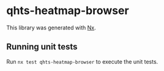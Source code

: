 # qhts-heatmap-browser

This library was generated with [Nx](https://nx.dev).

## Running unit tests

Run `nx test qhts-heatmap-browser` to execute the unit tests.
